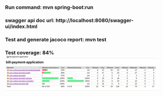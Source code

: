 ### Run command: mvn spring-boot:run

### swagger api doc url: http://localhost:8080/swagger-ui/index.html

### Test and generate jacoco report: mvn test

### Test coverage: 84% ![img.png](jacoco-test-coverage-report.png)
